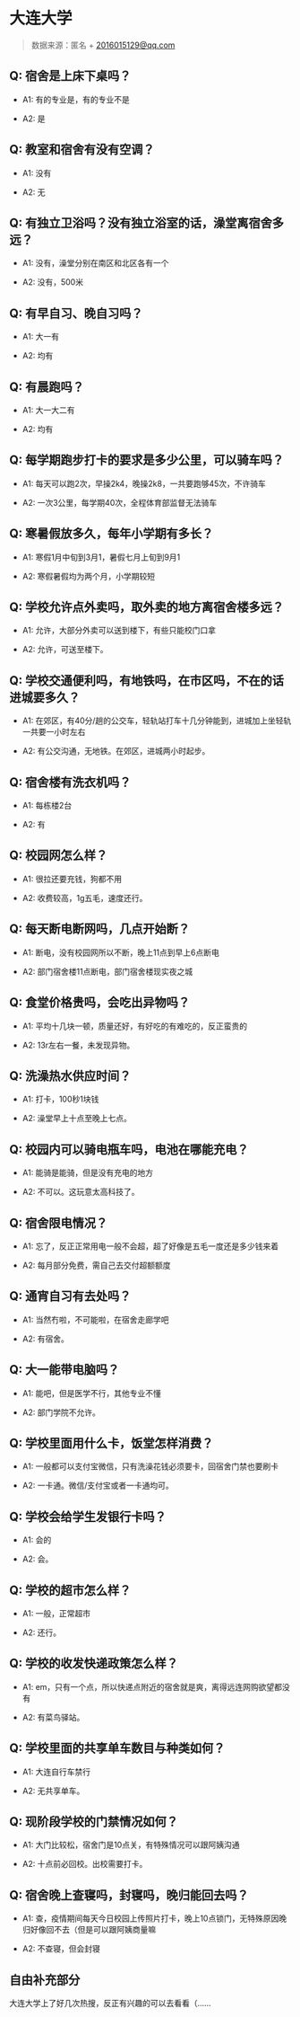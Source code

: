 # 大连大学

> 数据来源：匿名 + 2016015129@qq.com

## Q: 宿舍是上床下桌吗？

- A1: 有的专业是，有的专业不是

- A2: 是

## Q: 教室和宿舍有没有空调？

- A1: 没有

- A2: 无

## Q: 有独立卫浴吗？没有独立浴室的话，澡堂离宿舍多远？

- A1: 没有，澡堂分别在南区和北区各有一个

- A2: 没有，500米

## Q: 有早自习、晚自习吗？

- A1: 大一有

- A2: 均有

## Q: 有晨跑吗？

- A1: 大一大二有

- A2: 均有

## Q: 每学期跑步打卡的要求是多少公里，可以骑车吗？

- A1: 每天可以跑2次，早操2k4，晚操2k8，一共要跑够45次，不许骑车

- A2: 一次3公里，每学期40次，全程体育部监督无法骑车

## Q: 寒暑假放多久，每年小学期有多长？

- A1: 寒假1月中旬到3月1，暑假七月上旬到9月1

- A2: 寒假暑假均为两个月，小学期较短

## Q: 学校允许点外卖吗，取外卖的地方离宿舍楼多远？

- A1: 允许，大部分外卖可以送到楼下，有些只能校门口拿

- A2: 允许，可送至楼下。

## Q: 学校交通便利吗，有地铁吗，在市区吗，不在的话进城要多久？

- A1: 在郊区，有40分/趟的公交车，轻轨站打车十几分钟能到，进城加上坐轻轨一共要一小时左右

- A2: 有公交沟通，无地铁。在郊区，进城两小时起步。

## Q: 宿舍楼有洗衣机吗？

- A1: 每栋楼2台

- A2: 有

## Q: 校园网怎么样？

- A1: 很拉还要充钱，狗都不用

- A2: 收费较高，1g五毛，速度还行。

## Q: 每天断电断网吗，几点开始断？

- A1: 断电，没有校园网所以不断，晚上11点到早上6点断电

- A2: 部门宿舍楼11点断电，部门宿舍楼现实夜之城

## Q: 食堂价格贵吗，会吃出异物吗？

- A1: 平均十几块一顿，质量还好，有好吃的有难吃的，反正蛮贵的

- A2: 13r左右一餐，未发现异物。

## Q: 洗澡热水供应时间？

- A1: 打卡，100秒1块钱

- A2: 澡堂早上十点至晚上七点。

## Q: 校园内可以骑电瓶车吗，电池在哪能充电？

- A1: 能骑是能骑，但是没有充电的地方

- A2: 不可以。这玩意太高科技了。

## Q: 宿舍限电情况？

- A1: 忘了，反正正常用电一般不会超，超了好像是五毛一度还是多少钱来着

- A2: 每月部分免费，需自己去交付超额额度

## Q: 通宵自习有去处吗？

- A1: 当然冇啦，不可能啦，在宿舍走廊学吧

- A2: 有宿舍。

## Q: 大一能带电脑吗？

- A1: 能吧，但是医学不行，其他专业不懂

- A2: 部门学院不允许。

## Q: 学校里面用什么卡，饭堂怎样消费？

- A1: 一般都可以支付宝微信，只有洗澡花钱必须要卡，回宿舍门禁也要刷卡

- A2: 一卡通。微信/支付宝或者一卡通均可。

## Q: 学校会给学生发银行卡吗？

- A1: 会的

- A2: 会。

## Q: 学校的超市怎么样？

- A1: 一般，正常超市

- A2: 还行。

## Q: 学校的收发快递政策怎么样？

- A1: em，只有一个点，所以快递点附近的宿舍就是爽，离得远连网购欲望都没有

- A2: 有菜鸟驿站。

## Q: 学校里面的共享单车数目与种类如何？

- A1: 大连自行车禁行

- A2: 无共享单车。

## Q: 现阶段学校的门禁情况如何？

- A1: 大门比较松，宿舍门是10点关，有特殊情况可以跟阿姨沟通

- A2: 十点前必回校。出校需要打卡。

## Q: 宿舍晚上查寝吗，封寝吗，晚归能回去吗？

- A1: 查，疫情期间每天今日校园上传照片打卡，晚上10点锁门，无特殊原因晚归好像回不去（但是可以跟阿姨商量嘛

- A2: 不查寝，但会封寝

## 自由补充部分

大连大学上了好几次热搜，反正有兴趣的可以去看看（……